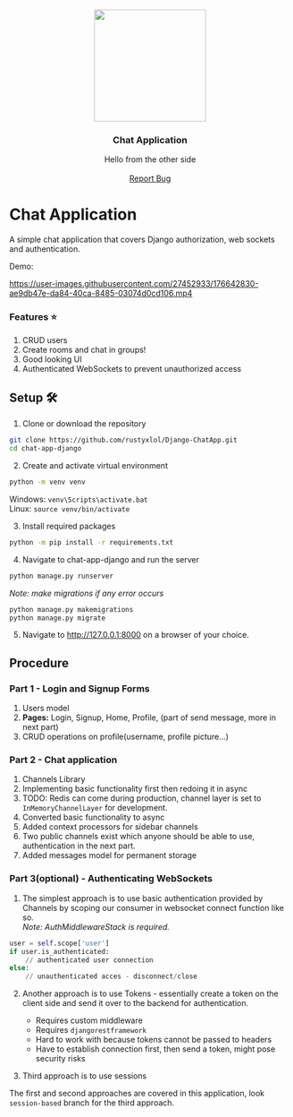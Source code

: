 <!-- PROJECT LOGO -->
<br />
<p align="center">
  <span style="font-family:Papyrus; font-size:50px;"><img src="images/chat.svg" width="200" height="200"></span>
  <h3 align="center">Chat Application</h3>

  <p align="center">
    Hello from the other side
    <br />
    <br />
    <a href="https://github.com/rustyxlol/Django-ChatApp/issues">Report Bug</a>
  </p>
</p>

# Chat Application 

A simple chat application that covers Django authorization, web sockets and authentication.

Demo:  

https://user-images.githubusercontent.com/27452933/176642830-ae9db47e-da84-40ca-8485-03074d0cd106.mp4


### Features ⭐

1. CRUD users
2. Create rooms and chat in groups!
3. Good looking UI
4. Authenticated WebSockets to prevent unauthorized access

## Setup 🛠
1. Clone or download the repository  
```bash
git clone https://github.com/rustyxlol/Django-ChatApp.git
cd chat-app-django
```
2. Create and activate virtual environment
```bash
python -m venv venv
```
Windows: `venv\Scripts\activate.bat`  
Linux: `source venv/bin/activate`

3. Install required packages
```bash
python -m pip install -r requirements.txt
```

4. Navigate to chat-app-django and run the server
```bash
python manage.py runserver
```
*Note: make migrations if any error occurs*
```bash
python manage.py makemigrations
python manage.py migrate
```

5. Navigate to http://127.0.0.1:8000 on a browser of your choice.

## Procedure
### Part 1 - Login and Signup Forms
1. Users model
2. **Pages:** Login, Signup, Home, Profile, (part of send message, more in next part)
3. CRUD operations on profile(username, profile picture...)
### Part 2 - Chat application
1. Channels Library 
2. Implementing basic functionality first then redoing it in async
3. TODO: Redis can come during production, channel layer is set to `InMemoryChannelLayer` for development.
4. Converted basic functionality to async
5. Added context processors for sidebar channels
6. Two public channels exist which anyone should be able to use, authentication in the next part.
7. Added messages model for permanent storage
### Part 3(optional) - Authenticating WebSockets

1. The simplest approach is to use basic authentication provided by Channels by scoping our consumer in websocket connect function like so.  
*Note: AuthMiddlewareStack is required.*
```py
user = self.scope['user']
if user.is_authenticated:
    // authenticated user connection 
else:
    // unauthenticated acces - disconnect/close
```
2. Another approach is to use Tokens - essentially create a token on the client side and send it over to the backend for authentication.  
   * Requires custom middleware
   * Requires `djangorestframework`
   * Hard to work with because tokens cannot be passed to headers
   * Have to establish connection first, then send a token, might pose security risks

3. Third approach is to use sessions

The first and second approaches are covered in this application, look `session-based` branch for the third approach.




